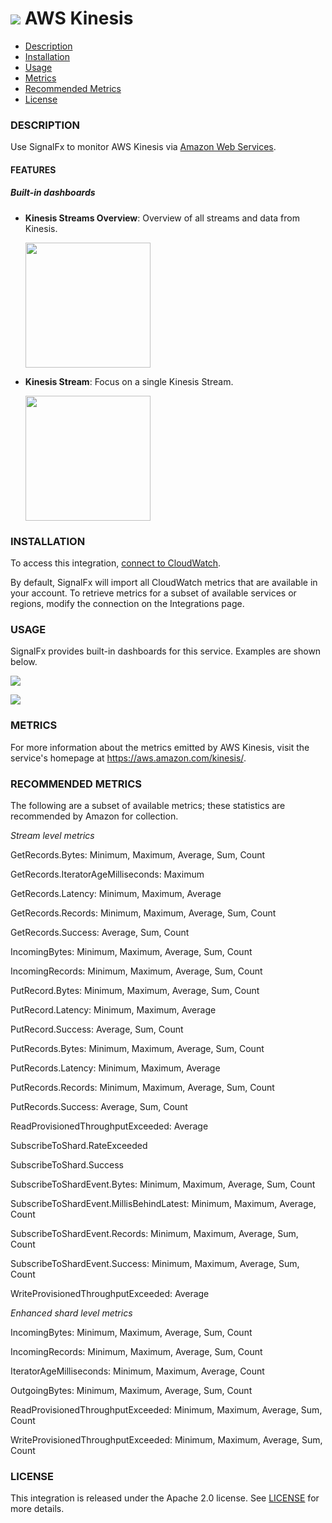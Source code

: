 # ![](./img/integration_awskinesisstreams.png) AWS Kinesis

- [Description](#description)
- [Installation](#installation)
- [Usage](#usage)
- [Metrics](#metrics)
- [Recommended Metrics](#recommended-metrics)
- [License](#license)

### DESCRIPTION

Use SignalFx to monitor AWS Kinesis via [Amazon Web Services](https://github.com/signalfx/integrations/tree/master/aws)[](sfx_link:aws).

#### FEATURES

##### Built-in dashboards

- **Kinesis Streams Overview**: Overview of all streams and data from Kinesis.

  [<img src='./img/dashboard_kinesis_overview.png' width=200px>](./img/dashboard_kinesis_overview.png)

- **Kinesis Stream**: Focus on a single Kinesis Stream.

  [<img src='./img/dashboard_kinesis_stream.png' width=200px>](./img/dashboard_kinesis_stream.png)

### INSTALLATION

To access this integration, [connect to CloudWatch](https://github.com/signalfx/integrations/tree/master/aws)[](sfx_link:aws).

By default, SignalFx will import all CloudWatch metrics that are available in your account. To retrieve metrics for a subset of available services or regions, modify the connection on the Integrations page.

### USAGE

SignalFx provides built-in dashboards for this service. Examples are shown below.

![](./img/dashboard_kinesis_overview.png)

![](./img/dashboard_kinesis_stream.png)

### METRICS

For more information about the metrics emitted by AWS Kinesis, visit the service's homepage at <a target="_blank" href="https://aws.amazon.com/kinesis/">https://aws.amazon.com/kinesis/</a>.

### RECOMMENDED METRICS

The following are a subset of available metrics; these statistics are recommended by Amazon for collection.

_Stream level metrics_

GetRecords.Bytes: Minimum, Maximum, Average, Sum, Count

GetRecords.IteratorAgeMilliseconds: Maximum

GetRecords.Latency: Minimum, Maximum, Average

GetRecords.Records: Minimum, Maximum, Average, Sum, Count

GetRecords.Success: Average, Sum, Count

IncomingBytes: Minimum, Maximum, Average, Sum, Count

IncomingRecords: Minimum, Maximum, Average, Sum, Count

PutRecord.Bytes: Minimum, Maximum, Average, Sum, Count

PutRecord.Latency: Minimum, Maximum, Average

PutRecord.Success: Average, Sum, Count

PutRecords.Bytes: Minimum, Maximum, Average, Sum, Count

PutRecords.Latency: Minimum, Maximum, Average

PutRecords.Records: Minimum, Maximum, Average, Sum, Count

PutRecords.Success: Average, Sum, Count

ReadProvisionedThroughputExceeded: Average

SubscribeToShard.RateExceeded

SubscribeToShard.Success

SubscribeToShardEvent.Bytes: Minimum, Maximum, Average, Sum, Count

SubscribeToShardEvent.MillisBehindLatest: Minimum, Maximum, Average, Count

SubscribeToShardEvent.Records: Minimum, Maximum, Average, Sum, Count

SubscribeToShardEvent.Success: Minimum, Maximum, Average, Sum, Count

WriteProvisionedThroughputExceeded: Average

_Enhanced shard level metrics_

IncomingBytes: Minimum, Maximum, Average, Sum, Count

IncomingRecords: Minimum, Maximum, Average, Sum, Count

IteratorAgeMilliseconds: Minimum, Maximum, Average, Count

OutgoingBytes: Minimum, Maximum, Average, Sum, Count

ReadProvisionedThroughputExceeded: Minimum, Maximum, Average, Sum, Count

WriteProvisionedThroughputExceeded: Minimum, Maximum, Average, Sum, Count


### LICENSE

This integration is released under the Apache 2.0 license. See [LICENSE](./LICENSE) for more details.
